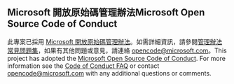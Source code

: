 ## <a name="microsoft-open-source-code-of-conduct"></a><span data-ttu-id="6677d-101">Microsoft 開放原始碼管理辦法</span><span class="sxs-lookup"><span data-stu-id="6677d-101">Microsoft Open Source Code of Conduct</span></span>
<span data-ttu-id="6677d-p101">此專案已採用 [Microsoft 開放原始碼管理辦法](https://opensource.microsoft.com/codeofconduct/)。如需詳細資訊，請參閱[管理辦法常見問題集](https://opensource.microsoft.com/codeofconduct/faq/)，如果有其他問題或意見，請連絡 [opencode@microsoft.com](mailto:opencode@microsoft.com)。</span><span class="sxs-lookup"><span data-stu-id="6677d-p101">This project has adopted the [Microsoft Open Source Code of Conduct](https://opensource.microsoft.com/codeofconduct/). For more information see the [Code of Conduct FAQ](https://opensource.microsoft.com/codeofconduct/faq/) or contact [opencode@microsoft.com](mailto:opencode@microsoft.com) with any additional questions or comments.</span></span>